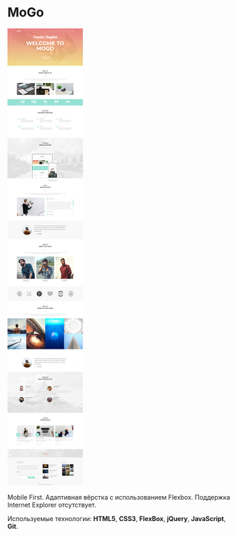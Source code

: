 # MoGo

![MoGo - Entire-Page](MoGo.jpg)

Mobile First. Адаптивная вёрстка с использованием Flexbox. Поддержка Internet Explorer отсутствует.

Используемые технологии: **HTML5**, **CSS3**, **FlexBox**, **jQuery**, **JavaScript**, **Git**.